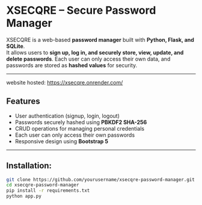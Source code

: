 # XSECQRE – Secure Password Manager

XSECQRE is a web-based **password manager** built with **Python, Flask, and SQLite**.  
It allows users to **sign up, log in, and securely store, view, update, and delete passwords**. Each user can only access their own data, and passwords are stored as **hashed values** for security.

---
website hosted: https://xsecqre.onrender.com/

## Features

- User authentication (signup, login, logout)  
- Passwords securely hashed using **PBKDF2 SHA-256**  
- CRUD operations for managing personal credentials  
- Each user can only access their own passwords  
- Responsive design using **Bootstrap 5**


---

## Installation:
```bash
git clone https://github.com/yourusername/xsecqre-password-manager.git
cd xsecqre-password-manager
pip install -r requirements.txt
python app.py

